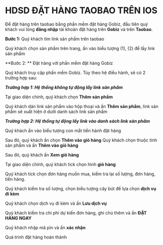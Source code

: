 # HDSD ĐẶT HÀNG TAOBAO TRÊN IOS

Để đặt hàng trên taobao bằng phần mềm đặt hàng Gobiz, đầu tiên quý khách vui lòng **đăng nhập** tài khoản đặt hàng trên **Gobiz** và trên **Taobao**.

**Bước 1:** Quý khách tìm link sản phẩm trên taobao

Quý khách chọn sản phẩm trên trang, ấn vào biểu tượng (1), (2) để lấy link sản phẩm

**Bước 2: ** Đặt hàng với phần mềm đặt hàng Gobiz

Quý khách truy cập phần mềm Gobiz. Tùy theo hệ điều hành, sẽ có 2 trường hợp sau:

***Trường hợp 1: Hệ thống không tự động lấy link sản phẩm***

Tại giao diện chính, quý khách chọn **Thêm sản phẩm**
 
Quý khách dán link sản phẩm vào hộp thoại và ấn **Thêm sản phẩm**, link sản phẩm sẽ xuất hiện ở dưới danh sách link sản phẩm
 
***Trường hợp 2: Hệ thống tự động lấy link vào danh sách link sản phẩm***

Quý khách ấn vào biểu tượng con mắt tiến hành đặt hàng





 

Sau đó, quý khách ấn chọn **Thêm vào giỏ hàng**
Quý khách chọn thuộc tính sản phẩm và ấn **Thêm vào giỏ hàng**










 













Sau đó, quý khách ấn **Xem giỏ hàng**
 




















Tại giao diện chính, quý khách tick chọn hình **giỏ hàng**
 









Quý khách tick chọn đơn hàng muốn mua, kiểm tra lại số lượng, đơn hàng, tiền hàng.
 

Quý khách kiểm tra số lượng, chọn biểu tượng cây bút để lựa chọn **dịch vụ đi kèm**
 

Quý khách chọn dịch vụ đi kèm và ấn **Lưu dịch vụ**
 
















Quý khách kiểm tra chi phí dự kiến đơn hàng, ghi chú thêm và ấn **ĐẶT HÀNG NGAY**
 
Quý khách nhập mã pin và ấn **xác nhận**
 
Quá trình đặt hàng hoàn thành
 
                                                                                                                                


